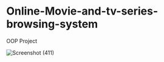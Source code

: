 # Online-Movie-and-tv-series-browsing-system
OOP Project

![Screenshot (411)](https://github.com/Rehantp/Online-Movie-and-tv-series-browsing-system/assets/95935466/64676f92-6ce0-4eea-8303-f08f2ecc0909)

